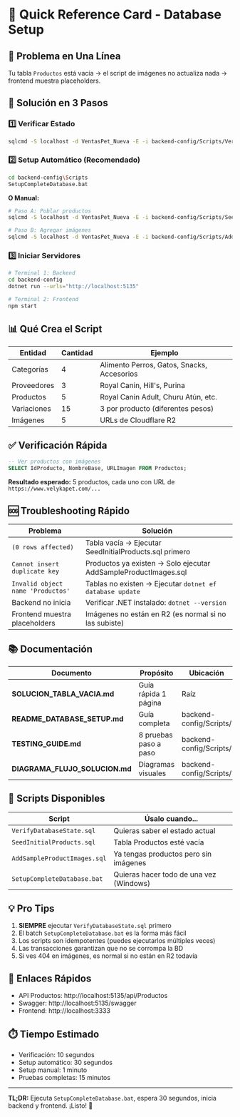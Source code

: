 # 🎯 Quick Reference Card - Database Setup

## 📌 Problema en Una Línea
Tu tabla `Productos` está vacía → el script de imágenes no actualiza nada → frontend muestra placeholders.

## 🚀 Solución en 3 Pasos

### 1️⃣ Verificar Estado
```bash
sqlcmd -S localhost -d VentasPet_Nueva -E -i backend-config/Scripts/VerifyDatabaseState.sql
```

### 2️⃣ Setup Automático (Recomendado)
```bash
cd backend-config\Scripts
SetupCompleteDatabase.bat
```

**O Manual:**
```bash
# Paso A: Poblar productos
sqlcmd -S localhost -d VentasPet_Nueva -E -i backend-config/Scripts/SeedInitialProducts.sql

# Paso B: Agregar imágenes
sqlcmd -S localhost -d VentasPet_Nueva -E -i backend-config/Scripts/AddSampleProductImages.sql
```

### 3️⃣ Iniciar Servidores
```bash
# Terminal 1: Backend
cd backend-config
dotnet run --urls="http://localhost:5135"

# Terminal 2: Frontend
npm start
```

## 📊 Qué Crea el Script

| Entidad | Cantidad | Ejemplo |
|---------|----------|---------|
| Categorías | 4 | Alimento Perros, Gatos, Snacks, Accesorios |
| Proveedores | 3 | Royal Canin, Hill's, Purina |
| Productos | 5 | Royal Canin Adult, Churu Atún, etc. |
| Variaciones | 15 | 3 por producto (diferentes pesos) |
| Imágenes | 5 | URLs de Cloudflare R2 |

## ✅ Verificación Rápida

```sql
-- Ver productos con imágenes
SELECT IdProducto, NombreBase, URLImagen FROM Productos;
```

**Resultado esperado:** 5 productos, cada uno con URL de `https://www.velykapet.com/...`

## 🆘 Troubleshooting Rápido

| Problema | Solución |
|----------|----------|
| `(0 rows affected)` | Tabla vacía → Ejecutar SeedInitialProducts.sql primero |
| `Cannot insert duplicate key` | Productos ya existen → Solo ejecutar AddSampleProductImages.sql |
| `Invalid object name 'Productos'` | Tablas no existen → Ejecutar `dotnet ef database update` |
| Backend no inicia | Verificar .NET instalado: `dotnet --version` |
| Frontend muestra placeholders | Imágenes no están en R2 (es normal si no las subiste) |

## 📚 Documentación

| Documento | Propósito | Ubicación |
|-----------|-----------|-----------|
| **SOLUCION_TABLA_VACIA.md** | Guía rápida 1 página | Raíz |
| **README_DATABASE_SETUP.md** | Guía completa | backend-config/Scripts/ |
| **TESTING_GUIDE.md** | 8 pruebas paso a paso | backend-config/Scripts/ |
| **DIAGRAMA_FLUJO_SOLUCION.md** | Diagramas visuales | backend-config/Scripts/ |

## 🎯 Scripts Disponibles

| Script | Úsalo cuando... |
|--------|-----------------|
| `VerifyDatabaseState.sql` | Quieras saber el estado actual |
| `SeedInitialProducts.sql` | Tabla Productos esté vacía |
| `AddSampleProductImages.sql` | Ya tengas productos pero sin imágenes |
| `SetupCompleteDatabase.bat` | Quieras hacer todo de una vez (Windows) |

## 💡 Pro Tips

1. **SIEMPRE** ejecutar `VerifyDatabaseState.sql` primero
2. El batch `SetupCompleteDatabase.bat` es la forma más fácil
3. Los scripts son idempotentes (puedes ejecutarlos múltiples veces)
4. Las transacciones garantizan que no se corrompa la BD
5. Si ves 404 en imágenes, es normal si no están en R2 todavía

## 🔗 Enlaces Rápidos

- API Productos: http://localhost:5135/api/Productos
- Swagger: http://localhost:5135/swagger
- Frontend: http://localhost:3333

## ⏱️ Tiempo Estimado

- Verificación: 10 segundos
- Setup automático: 30 segundos
- Setup manual: 1 minuto
- Pruebas completas: 15 minutos

---

**TL;DR:** Ejecuta `SetupCompleteDatabase.bat`, espera 30 segundos, inicia backend y frontend. ¡Listo! 🎉
